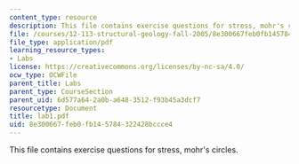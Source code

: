 ```yaml
---
content_type: resource
description: This file contains exercise questions for stress, mohr's circles.
file: /courses/12-113-structural-geology-fall-2005/8e300667feb0fb145784322428bccce4_lab1.pdf
file_type: application/pdf
learning_resource_types:
- Labs
license: https://creativecommons.org/licenses/by-nc-sa/4.0/
ocw_type: OCWFile
parent_title: Labs
parent_type: CourseSection
parent_uid: 6d577a64-2a0b-a648-3512-f93b45a3dcf7
resourcetype: Document
title: lab1.pdf
uid: 8e300667-feb0-fb14-5784-322428bccce4
---
```

This file contains exercise questions for stress, mohr's circles.